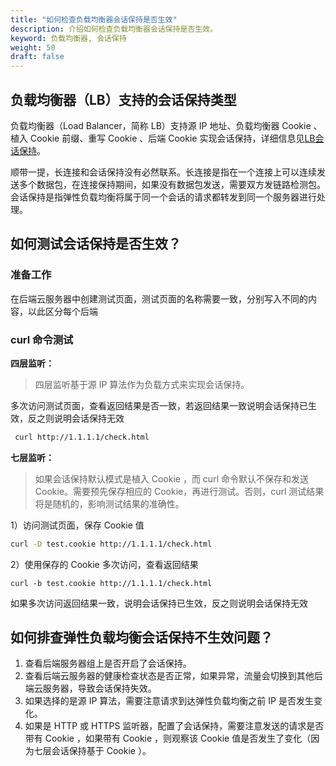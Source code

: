 ```yaml
---
title: "如何检查负载均衡器会话保持是否生效"
description: 介绍如何检查负载均衡器会话保持是否生效。
keyword: 负载均衡器, 会话保持
weight: 50
draft: false
---
```


## 负载均衡器（LB）支持的会话保持类型

负载均衡器（Load Balancer，简称 LB）支持源 IP 地址、负载均衡器 Cookie 、植入 Cookie 前缀、重写 Cookie 、后端 Cookie 实现会话保持，详细信息见[LB会话保持](https://docsv3.qingcloud.com/network/loadbalancer/faq/lb_session_hold/)。

顺带一提，长连接和会话保持没有必然联系。长连接是指在一个连接上可以连续发送多个数据包，在连接保持期间，如果没有数据包发送，需要双方发链路检测包。会话保持是指弹性负载均衡将属于同一个会话的请求都转发到同一个服务器进行处理。

## 如何测试会话保持是否生效？

### 准备工作

在后端云服务器中创建测试页面，测试页面的名称需要一致，分别写入不同的内容，以此区分每个后端

### curl 命令测试

**四层监听：**

> 四层监听基于源 IP 算法作为负载方式来实现会话保持。

多次访问测试页面，查看返回结果是否一致，若返回结果一致说明会话保持已生效，反之则说明会话保持无效

```bash
 curl http://1.1.1.1/check.html
```

**七层监听：**

> 如果会话保持默认模式是植入 Cookie ，而 curl 命令默认不保存和发送 Cookie。需要预先保存相应的 Cookie，再进行测试。否则，curl 测试结果将是随机的，影响测试结果的准确性。

1）访问测试页面，保存 Cookie 值

```bash
curl -D test.cookie http://1.1.1.1/check.html
```

2）使用保存的 Cookie 多次访问，查看返回结果

```
curl -b test.cookie http://1.1.1.1/check.html
```

如果多次访问返回结果一致，说明会话保持已生效，反之则说明会话保持无效

## 如何排查弹性负载均衡会话保持不生效问题？

1. 查看后端服务器组上是否开启了会话保持。
2. 查看后端云服务器的健康检查状态是否正常，如果异常，流量会切换到其他后端云服务器，导致会话保持失效。
3. 如果选择的是源 IP 算法，需要注意请求到达弹性负载均衡之前 IP 是否发生变化。
4. 如果是 HTTP 或 HTTPS 监听器，配置了会话保持，需要注意发送的请求是否带有 Cookie ，如果带有 Cookie ，则观察该 Cookie 值是否发生了变化（因为七层会话保持基于 Cookie ）。